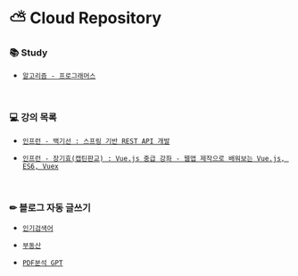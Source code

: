# ⛅ Cloud Repository 

### 📚 Study
  - [`알고리즘 - 프로그래머스`](https://github.com/cloud0477/cloud/tree/main/programmers)

<br>

### 💻 강의 목록
  - [`인프런 - 백기선 : 스프링 기반 REST API 개발`](https://www.inflearn.com/course/spring_rest-api)

  - [`인프런 - 장기효(캡틴판교) : Vue.js 중급 강좌 - 웹앱 제작으로 배워보는 Vue.js, ES6, Vuex`](https://www.inflearn.com/course/vue-pwa-vue-js-%EC%A4%91%EA%B8%89)

<br>


### ✏ 블로그 자동 글쓰기
  - [`인기검색어`](https://github.com/cloud0477/cloud/tree/main/blog_byPython/blog)

  - [`부동산`](https://github.com/cloud0477/cloud/tree/main/blog_byPython/real/crolling)

  - [`PDF분석 GPT`](https://github.com/cloud0477/cloud/tree/main/blog_byPython/real/chatPdf)

<br>